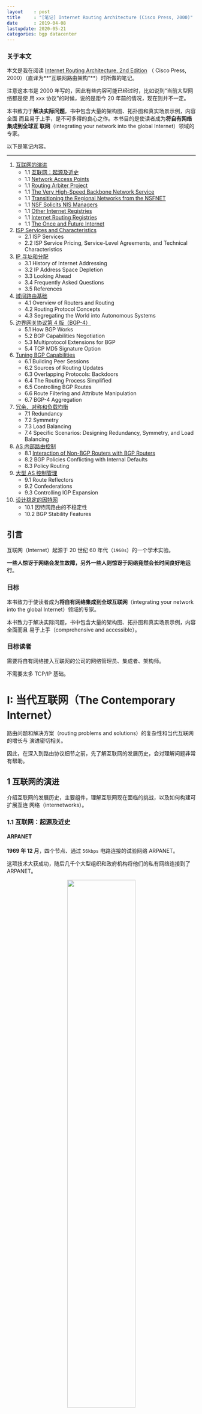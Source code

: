 ```yaml
---
layout    : post
title     : "[笔记] Internet Routing Architecture (Cisco Press, 2000)"
date      : 2019-04-08
lastupdate: 2020-05-21
categories: bgp datacenter
---
```


### 关于本文

本文是我在阅读 [Internet Routing Architecture, 2nd Edition](https://www.amazon.com/Internet-Routing-Architectures-2nd-Halabi/dp/157870233X) （
Cisco Press, 2000）（直译为**“互联网路由架构”**）时所做的笔记。

注意这本书是 2000 年写的，因此有些内容可能已经过时，比如说到“当前大型网络都是使
用 xxx 协议”的时候，说的是距今 20 年前的情况，现在则并不一定。

本书致力于**解决实际问题**，书中包含大量的架构图、拓扑图和真实场景示例，内容全面
而且易于上手，是不可多得的良心之作。本书目的是使读者成为**将自有网络集成到全球互
联网**（integrating your network into the global Internet）领域的专家。

以下是笔记内容。

----

1. [互联网的演进](#chap_1)
    * 1.1 [互联网：起源及近史](#chap_1.1)
    * 1.1 [Network Access Points](#chap_1.2)
    * 1.1 [Routing Arbiter Project](#chap_1.3)
    * 1.1 [The Very High-Speed Backbone Network Service](#chap_1.4)
    * 1.1 [Transitioning the Regional Networks from the NSFNET](#chap_1.5)
    * 1.1 [NSF Solicits NIS Managers](#chap_1.6)
    * 1.1 [Other Internet Registries](#chap_1.7)
    * 1.1 [Internet Routing Registries](#chap_1.8)
    * 1.1 [The Once and Future Internet](#chap_1.9)
2. [ISP Services and Characteristics](#chap_2)
    * 2.1 ISP Services
    * 2.2 ISP Service Pricing, Service-Level Agreements, and Technical Characteristics
3. [IP 寻址和分配](#chap_3)
    * 3.1 History of Internet Addressing
    * 3.2 IP Address Space Depletion
    * 3.3 Looking Ahead
    * 3.4 Frequently Asked Questions
    * 3.5 References
4. [域间路由基础](#chap_4)
    * 4.1 Overview of Routers and Routing
    * 4.2 Routing Protocol Concepts
    * 4.3 Segregating the World into Autonomous Systems
5. [边界网关协议第 4 版（BGP-4）](#chap_5)
    * 5.1 How BGP Works
    * 5.2 BGP Capabilities Negotiation
    * 5.3 Multiprotocol Extensions for BGP
    * 5.4 TCP MD5 Signature Option
6. [Tuning BGP Capabilities](#chap_6)
    * 6.1 Building Peer Sessions
    * 6.2 Sources of Routing Updates
    * 6.3 Overlapping Protocols: Backdoors
    * 6.4 The Routing Process Simplified
    * 6.5 Controlling BGP Routes
    * 6.6 Route Filtering and Attribute Manipulation
    * 6.7 BGP-4 Aggregation
7. [冗余、对称和负载均衡](#chap_7)
    * 7.1 Redundancy
    * 7.2 Symmetry
    * 7.3 Load Balancing
    * 7.4 Specific Scenarios: Designing Redundancy, Symmetry, and Load Balancing
8. [AS 内部路由控制](#chap_8)
    * 8.1 [Interaction of Non-BGP Routers with BGP Routers](#chap_8.1)
    * 8.2 BGP Policies Conflicting with Internal Defaults
    * 8.3 Policy Routing
9. [大型 AS 控制管理](#chap_9)
    * 9.1 Route Reflectors
    * 9.2 Confederations
    * 9.3 Controlling IGP Expansion
10. [设计稳定的因特网](#chap_10)
    * 10.1 因特网路由的不稳定性
    * 10.2 BGP Stability Features


## 引言

互联网（Internet）起源于 20 世纪 60 年代（`1960s`）的一个学术实验。

**一些人惊讶于网络会发生故障，另外一些人则惊讶于网络竟然会长时间良好地运行**。

### 目标

本书致力于使读者成为**将自有网络集成到全球互联网**（integrating your network
into the global Internet）领域的专家。

本书致力于解决实际问题，书中包含大量的架构图、拓扑图和真实场景示例，内容全面而且
易于上手（comprehensive and accessible）。

### 目标读者

需要将自有网络接入互联网的公司的网络管理员、集成者、架构师。

不需要太多 TCP/IP 基础。

# I: 当代互联网（The Contemporary Internet）

路由问题和解决方案（routing problems and solutions）的复杂性和当代互联网的增长与
演进密切相关。

因此，在深入到路由协议细节之前，先了解互联网的发展历史，会对理解问题非常有帮助。

<a name="chap_1"></a>

## 1 互联网的演进

介绍互联网的发展历史，主要组件，理解互联网现在面临的挑战，以及如何构建可扩展互连
网络（internetworks）。

<a name="chap_1.1"></a>

### 1.1 互联网：起源及近史

#### ARPANET

**1969 年 12 月**，四个节点、通过 `56kbps` 电路连接的试验网络 ARPANET。

这项技术大获成功，随后几千个大型组织和政府机构将他们的私有网络连接到了 ARPANET。

<p align="center"><img src="/assets/img/internet-routing-arch/1-1.PNG" width="60%" height="60%"></p>
<p align="center">图 1-1 ARPANET Architecture, 1969-12 </p>

<p align="center"><img src="/assets/img/internet-routing-arch/1-2.PNG" width="60%" height="60%"></p>
<p align="center">图 1-2 ARPANET Architecture, 1976-07 </p>

**这就是互联网（Internet）的前身。**

Internet 禁止用于商业目的，不过大量的接入还是导致了扩展性和链路拥塞问题，因此
NSF 开始研究 NSFNET。

#### NSFNET

NSFNET 是为了解决 ARPANET 的拥塞问题。设计：

1. 多个区域网络（regional networks）和对等网络（peer networks），
1. 骨干网（backbone）：NSFNET 的核心
1. regional networks 和 peer networks 都接入骨干网
1. 带宽升级到 T1（1.544 Mbps，1988），后来又到 T3（45 Mbps，1991）

<p align="center"><img src="/assets/img/internet-routing-arch/1-3.PNG" width="60%" height="60%"></p>
<p align="center">图 1-3 The NSFNET-Based Internet Environment </p>

1990 年左右，NSFNET 仍然是用于科研和学术目的。之后，开始出现 ISP 产业。

1990 年之后，这张网络开始连接到欧洲和亚洲。

1995 年，这张网络完成了自己的历史使命。

#### The Internet Today

今天的互联网是从一个**核心网络**（core network，也就是 NSFNET）转变成的由商业提
供商运营的**分布式网络**，这些供应商网络通过主要的网络交换节点或直连而连接到一起。

<p align="center"><img src="/assets/img/internet-routing-arch/1-4.PNG" width="60%" height="60%"></p>
<p align="center">图 1-4 The General Structure of Today's Internet</p>

ISP 在多个 region 都提供连接接入点，称为 POP（Points of Presence）。

<a name="chap_2"></a>

## 2 ISP 服务和特点

<a name="chap_2.1"></a>

### 2.1 ISP Services

想了解更多关于交换机、VLAN、广播域等知识，推荐下面的书：

* ***Interconnections: Bridges, Routers, Switches, and Internetworking Protocols***,
    Second Edition (Addison-Wesley, 1999) by Radia Perlman
* ***Cisco LAN Switching*** (Cisco Press, 1999) by Kennedy Clark and Kevin Hamilton.

<a name="chap_3"></a>

## 3 IP 寻址和分配

### 3.1 History of Internet Addressing

### 3.2 IP Address Space Depletion

CIDR: Classless Inter-domain Routing

路由条目越多，所需的处理能力和内存空间就越多。

**路由表规模在 1991~1995 年期间每 10 个月就翻一番**：

<p align="center"><img src="/assets/img/internet-routing-arch/3-9.PNG" width="60%" height="60%"></p>
<p align="center">图 3-9 The Growth of Internet Routing Tables </p>

CIDR 相比于之前的有类别 IP 地址（classful IP addresses），是革命性的一步。通过
prefix 做路由聚合，大大减小路由表的规模。

<p align="center"><img src="/assets/img/internet-routing-arch/3-11.PNG" width="60%" height="60%"></p>
<p align="center">图 3-11 Classful Addressing Versus CIDR-Based Addressing</p>

按照**最长前缀匹配算法（LPM）**选择路由。

<p align="center"><img src="/assets/img/internet-routing-arch/3-12.PNG" width="60%" height="60%"></p>
<p align="center">图 3-12 Longest Match</p>

如图 3-12，如果因为一些原因 path 1 路由失效了，那会用到下一个最长匹配，在图中就
是 path 2。

#### 将自己聚合的路由指向黑洞

每个路由器会对外通告自己聚合的路由，表明自己到这些路由是可达的。

但是，**为避免出现路由环路，每个路由器在内部，要将自己聚合的路由指向黑洞**，即
，**在路由器内部，丢弃所有到自己聚合的路由的包**。来看个具体的例子。

<p align="center"><img src="/assets/img/internet-routing-arch/3-13.PNG" width="60%" height="60%"></p>
<p align="center">图 3-13 Following Less-Specific Routes of a Network's Own Aggregate Causes Loops</p>

ISP1 的配置：

1. 默认路由指向 ISP2
1. ISP1 到 Foonet 网络 198.32.1.0/24 可达
1. ISP1 经过路由聚合，对外通告自己到 198.32.0.0/13 可达

则，当 ISP1 和 Foonet 的网络发生故障之后，目的是 198.32.1.1 的流量从 ISP2 到达
ISP1 时，会匹配到默认路由，流量会绕回 ISP2，形成环路。

解决办法是：在 ISP1 的路由表内添加一条到 198.32.0.0/13 的 null 路由，将所有流量
丢弃。这样网络正常时，流量会匹配 198.32.1.0/24 这条路由；网络异常导致这条路由失
效后，流量匹配到 198.32.0.0/13，丢弃所有流量。

# II: 路由协议基础（Routing Protocol Basics）

本书主要介绍**外部网关协议**（exterior gateway protocols），即**不同自治系统（AS
）之间的路由**。但先了解一下内部网关协议（internal gateway protocols）会非常有帮
助。

<a name="chap_4"></a>

## 4 域间路由基础

互联网是由自治系统（AS）组成的，这些 AS 由不同组织管理，拥有不同的路由策略。

<a name="chap_4.1"></a>

### 4.1 路由器和路由（Routers and Routing）

内部网关协议（IGP）是为**企业网**（enterprise）设计的，**不适用于大型网络**，
例如上千个节点、有上万条路由的网络。因此引入了外部网关协议（EGP），例如**边界
网关协议**（BGP）。

本章介绍 IGP 基础。

### 4.2 路由协议

大部分路由协议都可以归为两类分布式路由算法：

1. 链路-状态（link-state）
1. 距离矢量（distance vector）

#### 距离矢量算法

为每条路由维护一个**距离矢量**（vector of distances），其中“距离”用跳数（hops）或类
似指标衡量。

每个节点独立计算最短路径，因此是分布式算法。

每个节点向邻居通告自己已知的最短路径，邻居根据收到的消息判断是否有更短路径，如果
有就更新自己的路由信息，然后再次对外通告最短路径。如此反复，直到整个网络收敛到一
致状态。

**早期 IGP 代表**：RIP（Routing Information Protocol）

早期 IGP 缺点：

1. 早期协议（RIP-1）只计算跳数（相当于每跳权重一样），没有优先级和权重，而跳数最
   少的路径不一定最优
1. 早期协议（RIP-1）**规定了最大跳数**（一般是 15），**因此限制了网络的规模**（
   但解决了 count to infinity 问题）
1. 早期协议（RIP-1）靠**定时器触发路由通告**（没有事件触发机制），因此路由发生变
   动时，**收敛比较慢**
1. 第一代协议不支持 CIDR

新 IGP 解决了以上问题，协议代表：

1. RIP-2
1. EIGRP

**距离矢量协议的优点**：

1. 简单
1. 成熟

BGP 也是距离矢量协议，但它是通过引入路径矢量（path vector）解决 count to
infinity 问题。path vector 包含了路径上的 ASN，相同 ASN 的路径只会接受一条，因此
消除了路由环路。BGP 还支持基于域的策略（domain-based policies）。后面会详细介绍
BGP。

#### 链路状态算法

* 距离矢量算法：交换路由表信息
* 链路状态算法：交换邻居的链路状态信息，比距离矢量算法复杂

分布式数据库（replicated distributed database），存储链路状态（link state）。

代表：

1. OSFP
1. IS-IS

**路由可扩展性和收敛速度都有改善，可以支持更大的网络，但仍然只适用于域内路由**（
interior routing）。

大部分大型服务供应商在域内（intra-domain）都使用 link-state 协议，主要是看中它的
**快速收敛**特性。

### 4.3 将互联网分割为自治系统（AS）

**外部路由协议（Exterior routing protocol）的提出是为了解决两个问题**：

1. **控制路由表的膨胀**
1. 提供结构化的互联网视图

将路由域划分为独立的管理单元，称为自治系统（autonomous systems，AS）。
每个 AS 有自己**独立的路由策略**和 **IGP**。

当前域间路由的事实标准：BGP-4。

> intra-domain 和 inter-domain routing 的主要区别
>
> * intra-domain 主要解决技术需求
> * inter-domain 主要反映网络和公司的政治与商业关系

##### Autonomous Systems

一个 **AS 是拥有如下特点的一组路由器**：

1. 共享相同的**路由策略**
1. 被作为一个整体进行**管理**
1. 通常路由器之间运行同**一种 IGP 协议**

每个 AS 有一个编号，称为 ASN。AS 之间通过 BGP 交换路由。

<p align="center"><img src="/assets/img/internet-routing-arch/4-2.PNG" width="60%" height="60%"></p>
<p align="center">图 4-2 AS 之间的路由交换</p>

#### 三种 AS 类型

1. stub AS：末梢 AS，只有一条默认出口，因此不需要同步路由信息
1. non-transient AS：只通告自己的路由，不传播学习到的路由
1. transit AS：既通告自己的路由，又传播学习到的路由

<p align="center"><img src="/assets/img/internet-routing-arch/4-3.PNG" width="60%" height="60%"></p>
<p align="center">图 4-3 Single-Homed (Stub) AS</p>

<p align="center"><img src="/assets/img/internet-routing-arch/4-5.PNG" width="60%" height="60%"></p>
<p align="center">图 4-5 Multihomed Nontransit AS Example</p>

<p align="center"><img src="/assets/img/internet-routing-arch/4-6.PNG" width="60%" height="60%"></p>
<p align="center">图 4-6 Multihomed Transit AS Using BGP Internally and Externally</p>

### 4.5 Frequently Asked Questions

#### Domain 和 AS 有什么区别？

两者都是指满足某些条件的一组路由器。

* Domain 一般指**运行相同路由协议**的一组路由器，例如一个 RIP domain 或一个 OSFP domain。
* AS 是**管理概念**，**作为整体统一管理的、有相同路由策略**的一组路由器是一个 AS。一个 AS 可能包含一个或多个 domain。

#### BGP 是用于 AS 之间的。那用于 AS 内的 BGP 又是什么？

AS 内的 BGP 是 iBGP。

如果 AS 是 transit AS，那 iBGP 可以保护这个 AS 内的 nontransit routers，不会被大
量的 AS 外路由撑爆路由表。另外，即使不是 transit AS，iBGP 也可以提供更强的控制能
力，例如本书后面会看到的选择 exit and entrance points。

<a name="chap_5"></a>

## 5 边界网关协议第 4 版（BGP-4）

BGP-4 `1993` 年开始部署，是第一个支持路由聚合的 BGP 版本。

### 5.1 BGP 工作原理

BGP 是一种**路径矢量协议（path vector protocol）**。

***Path vector*** 是一条路由（network prefix）经过的所有 AS 组成的路径。目的是防
止出现**路由环路**。

* BGP 使用 TCP 协议，运行在 179 端口。
* peer 之间建立连接之后交换全部路由，之后只交换更新的路由（增量更新）
* 交换路由是 UPDATE 消息
* 维护**路由表**的**版本号**，每次路由表有更新，版本号都会递增
* 通过 UPDATE 消息通告和撤回路由

#### BGP 消息头格式

<p align="center"><img src="/assets/img/internet-routing-arch/5-6.PNG" width="60%" height="60%"></p>
<p align="center">图 5-6 BGP Message Header Format</p>

字段：

1. Marker：16 字节，用于 BGP 消息认证及检测 peer 是否同步
1. Length: 2 字节，BGP 消息总长度，包括 header。总长度在 19~4096 字节之间。
1. Type: 2 字节，四种类型：
    * `OPEN`
    * `UPDATE`
    * `NOTIFICATION`
    * `KEEPALIVE`

### 5.2 BGP 功能协商

检测到错误时会发送 NOTIFICATION 消息，然后关闭 peer 连接。

#### UPDATE Message and Routing Information

UPDATE 消息:

* Network Layer Reachability Information (NLRI)
* Path Attributes
* Unfeasible Routes

<p align="center"><img src="/assets/img/internet-routing-arch/5-10.PNG" width="60%" height="60%"></p>
<p align="center">图 5-10 BGP UPDATE Message</p>

<p align="center"><img src="/assets/img/internet-routing-arch/5-11.PNG" width="60%" height="60%"></p>
<p align="center">图 5-11 BGP Routing Update Example</p>

### 5.3 多协议扩展（Multiprotocol Extensions for BGP）

对 BGP-4 的兼容性扩展，支持除了 IPv4 之外的其他协议（所以叫多协议），例如 IPv6。

### 5.4 TCP MD5 Signature Option


### 5.5 Looking Ahead


### 5.6 Frequently Asked Questions

#### BGP 是否像 RIP 一样定期发布路由更新消息？

不是。只有路由有变动时，才会通告，而且只通告变动的路由。

#### ASN 在 BGP 消息中的什么地方？

UPDATE 消息的 AS_PATH 属性中。

# III: Effective Internet Routing Designs

接下来用前面学到的知识解决实际问题。

<a name="chap_6"></a>

## 6 BGP Capabilities 调优

从本章开始，内容从理论转向 BGP 实现。

### 6.1 Building Peer Sessions

虽然 BGP 大部分情况都是用于 AS 之间，但是，它也可以用在 AS 内部，为 AS 内部的路
由器提供外部路由可达信息（external destination reachability information）。

AS 内部的 BGP 称为 iBGP；AS 之间的 BGP 称为 eBGP。

<p align="center"><img src="/assets/img/internet-routing-arch/6-1.PNG" width="60%" height="60%"></p>
<p align="center">图 6-1 iBGP 和 eBGP</p>

邻居之间建立连接，然后通过 OPEN 消息进行协商，在这个过程中，peer routers 之间会
比较 ASN 来判断他们是否属于同一个 AS。

iBGP 和 eBGP 的区别：

1. 对收到的 UPDATE 消息的处理不同
1. 消息携带的属性不同

#### 物理和逻辑连接

eBGP 要求邻居之间必须是物理直连的，但是有些情况下两个 AS 之间的 BGP peer 无法满
足直连的要求，例如经过了一些非 GBP 路由器。这种情况下，需要对 BGP 做特殊配置。

<p align="center"><img src="/assets/img/internet-routing-arch/6-2.PNG" width="60%" height="60%"></p>
<p align="center">图 6-2 External BGP Multihop Environment</p>

iBGP 对于 peer 之间是否直连没有要求，只要 peer 之间 IP 通即可。

#### Synchronization Within an AS

BGP 的默认行为是，只有 iBGP 收敛之后，才将 AS 内部的路由通告给其他 AS。

否则，会出现问题。来看个例子。

<p align="center"><img src="/assets/img/internet-routing-arch/6-4.PNG" width="60%" height="60%"></p>
<p align="center">图 6-4 BGP Route Synchronization</p>

ISP3 里面只有 RTA 和 RTC 运行 BGP 协议。当 ISP1 将 192.213.1.0/24 通告给 ISP3 的
RTA 之后，RTA 进一步将消息通告给 RTC。RTC 再通告给 ISP2。当 ISP2 向这个路由发送
流量时，RTC 会将流量转发给 RTB，而 RTB 没有这个路由信息，会将流量丢弃。

因此，BGP 规定，从 iBGP 邻居学习到的路由不应该通告给其他 AS，除非这条路由通告 IGP
也能访问到（The BGP rule states that a BGP router should not advertise to
external neighbors destinations learned from IBGP neighbors unless those
destinations are also known via an IGP.）。这就是所谓的同步。如果 IGP 可达，那说
明这条路由在 AS 内部是可达的。

**将 BGP 路由注入 IGP 路由是有代价的。**

首先，这会**给 IGP 节点带来额外的计算开销**。前面已经提到，IGP 并不是为处理大规
模路由设计的（IGPs are not designed to handle that many routes）。

其次，**没有必要将所有外部路由都同步到所有内部节点**。更简单的方式通常是，AS 内
分成 non-BGP 路由器和 BGP 路由器，non-BGP 路由器的默认路由指向 BGP 路由器。这样可
能会导致路径并不是最优的，但是跟在 AS 内维护上千条外部路由相比，代价要小的多。

除了 BGP+IGP 方式之外，解决这个问题的另一个办法是，AS 内部的非边界路由器之间做
iBGP full-mesh，这样路由可以**通过 iBGP 保证同步**。向 IGP 内部插入成千上万条路
由太恐怖了。

因此，一些 BGP 的实现里允许关掉同步，例如 Cisco 的 `no synchronization` 命令，这
是当前的常见配置（disable BGP synchronization and rely on a full mesh of IBGP
routers）。

### 6.2 路由更新方式

对于像互联网这样复杂的网络来说，**路由稳定性**（route stability）是一个很大的问题。
这和链路的稳定性，以及路由的注入方式（动态/静态）有关系。

#### BGP 动态注入

可以进一步分为：

* 纯动态注入：所有从 IGP 学习到的路由都注入到 BGP（通过 `redistribute` 命令）
* 半动态注入：部分从 IGP 学习到的路由注入到 BGP（通过 `network` 命令）

动态注入：

* 优点
    * 配置简单，IGP 路由自动注入 BGP，不管是具体哪种 IGP 类型（RIP、OSPF、IS-IS 等等）
* 缺点
    * 可能会泄露内网路由到公网，造成安全问题
    * IGP 路由抖动会影响到 BGP，想象一下几百个 AS 同时有 IGP 路由抖动给 BGP 造成
      的影响

为了防止因特网的路由抖动，提出了一些技术，第十章会介绍到，一个叫 route dampening
的进程会对抖动的路由进行惩罚，抑制它进入 BGP 的时间。

保证路由稳定性是一项很难的工作，因为很多因素都是不受控的，例如硬件故障。减少路由
不稳定的一种方式是路由聚合，可以在 AS 边界做，也可以在因特网边界做。

最后，另一种解决路由不稳定的方式是静态注入路由。

#### BGP 静态注入

静态注入的路由会一直存在于路由表，一直会被通告。

可以解决路由不稳定的问题，但是会导致失效的路由无法自动从路由表删除，而且静态配置
相当繁琐，配置不当还容易产生环路。因此只在特定的场景下使用。

#### 静态路由和动态路由例子：移动网络

移动网络中分配 IP 地址的问题。

移动设备希望在从一个 AS 移动到另一个 AS 的过程中，需要切换 IP 地址。因此，静态路
由的方式不合适，只能通过动态注入 BGP 的方式。具体到实现，一种方式就是将 IGP 注入
BGP。这会带来一些问题，前面已经分析过，例如需要对路由做过滤。

另一种实现方式是通过 `network` 命令，在所有位置的边界路由器定义这些网络。

### 6.3 重叠的协议：后门（Overlapping Protocols: Backdoors）

路由可以通过多种协议学习，选择不同的协议会影响流量的路径。例如，如果选择一条 RIP
路由，可能会走某链路；而选择一条 eBGP 路由，则可能会走另一条链路。

后门链路（backdoor link）提供了一种 IGP 路径的备选方式，可以用来替代 eBGP 路径。
可以通过后门链路到达的 IGP 路由称作后门路由。

有了这种后门路由，就需要一种机制，能够使得一种协议的优先级比另一种更高。例如，
Cisco 提供的 ***administrative distance*** 就是这个功能。

通过设置不同协议的路由的优先级，使得后门路由被选中作为最优路由。
或者，前面介绍过，通过 `distance` BGP 命令也可以设置优先级。

### 6.4 BGP 路由过程

简要查看完整的 BGP 路由处理过程。

BGP 是一种相当简单的协议，这也是它灵活的原因。BGP peer 之间通过 UPDATE 消息交换
路由。BGP 路由器收到 UPDATE 消息后，运行一些策略或者对消息进行过滤，然后将路由转
发给其他 BGP peers。

BGP 实现需要维护一张 BGP 路由表，这张表是和 IP 路由表独立的。如果到同一目的地有
多条路由，BGP 并不会将所有这些路由都转发给 peer；而是选出最优路由，然后将最优路
由转发给 peer。除了传递从 peer 来的 eBGP 路由，或从路由反射器客户端（RR client）
来的 iBGP 路由之外，BGP 路由器还可以主动发起路由更新，通告它所在 AS 内的内部网络。

来源是本 AS 的合法的本地路由，以及从 BGP peer 学习到的最优路由，会被添加到 IP 路
由表。IP 路由表是最终的路由决策表，用于操控转发表。

<p align="center"><img src="/assets/img/internet-routing-arch/6-8.PNG" width="60%" height="60%"></p>
<p align="center">图 6-8 Routing Process Overview</p>

#### BGP 路由：通告和存储

根据 RFC 1771，BGP 协议中路由（route）的定义是：一条路由是**一个目标及其到达这个目
标的一条路径的属性**组成的信息单元（a route is defined as a unit of information that pairs a destination with the attributes of a path to that destination）。

路由在 BGP peer 之间通过 UPDATE 消息进行通告：目标是 NLRI 字段，路径是 path 属性
字段。

路由存储在 RIB（Routing Information Bases）。

BGP speaker 选择通告一条路由的时候，可能会修改路由的 path 属性。

<p align="center"><img src="/assets/img/internet-routing-arch/6-9.PNG" width="60%" height="60%"></p>
<p align="center">图 6-9 BGP 路由表的逻辑表示</p>

* 一个 Adj-RIB-In 逻辑上对应一个 peer，存储从 peer 学习到的路由
* Loc-RIB 存储最优路由
* 一个 Adj-RIB-Out 逻辑上对应一个 peer，存储准备从这个路由器发送给对应 peer 的路由

这里的逻辑图是将过程分成了三部分，每部分都有自己的存储，但实现不一定这样，事实上
大部分实现都是共享一份路由表，以节省内存。

<p align="center"><img src="/assets/img/internet-routing-arch/6-10.PNG" width="60%" height="60%"></p>
<p align="center">图 6-10 Sample Routing Environment</p>

#### BGP 决策过程总结

1. 如果下一跳不可达，则忽略此路由（这就是为什么有一条 IGP 路由作为下一跳如此重要
   的原因）
1. 选择权重最大的一条路径
1. 如果权重相同，选择本地偏向（local preference）最大的一条路由
1. 如果没有源自本地的路由（locally originated routes），并且 local preference 相
   同，则选择 AS_PATH 最短的路由
1. 如果 AS_PATH 相同，选择 origin type 最低（`IGP < EGP < INCOMPLETE`）的路由
1. 如果 origin type 相同，选择 MED 最低的，如果这些路由都是从同一个 AS 收到的
1. 如果 MED 相同，优先选择 eBGP（相比于 iBGP）
1. 如果前面所有条件都相同，选择经过最近的 IGP 邻居的路由——也就是选择 AS 内部最短
   的到达目的的路径
1. 如果内部路径也相同，那就依靠 BGP ROUTE_ID 来选择了。选择从 RID 最小的 BGP 路
   由器来的路由。对 Cisco 路由器来说，RID 就是路由器的 loopback 地址。

### 6.5 Controlling BGP Routes

介绍路由的每个属性。

#### ORIGIN（type code 1)

* 0: `IGP`, NLRI that is inteior to the originating AS
* 1: `EGP`, NLRI learned via EGP
* 2: `INCOMPLETE`, NLRI learned by some means

#### AS_PATH

BGP 依靠这个字段实现路由无环路。里面存储了路径上的 ASN。

<p align="center"><img src="/assets/img/internet-routing-arch/6-11.PNG" width="60%" height="60%"></p>
<p align="center">图 6-11 Sample Loop Condition Addressed by the AS_PATH Attribute</p>

#### NEXT_HOP

<p align="center"><img src="/assets/img/internet-routing-arch/6-12.PNG" width="60%" height="60%"></p>
<p align="center">图 6-12 BGP NEXT_HOP Example</p>

### 6.6 Route Filtering and Attribute Manipulation

### 6.7 BGP-4 Aggregation

### 6.8 Looking Ahead

### 6.9 Frequently Asked Questions

#### 是否应该将 BGP 路由注入 IGP？

不。不推荐将 BGP 路由注入 IGP。应该关闭 BGP synchronization。

### 6.1 References

<a name="chap_7"></a>

## 7 冗余、对称和负载均衡

* 冗余：发生链路故障时，有备用路由
* 对称：流量在相同的点进出 AS（enters and exits an AS at the same point）
* 负载均衡：在多条链路之间均衡地分发流量

### 7.1 冗余

冗余和对称这两个目标是有冲突的：**一个网络提供的冗余越多，它的对称性越难保证**。

**冗余最终会以路由的形式落到路由表**。为了避免路由表过于复杂，通常的冗余实现方式
就是默认路由（default routing）。

#### 设置默认路由

默认路由是**优先级最低的路由**，因此是最后的选择（gateway of the last resort）。分为两种：

* 动态学习
* 静态配置

##### 动态学习默认路由

0.0.0.0/0.0.0.0 是全网约定的默认路由，并且可以动态通告给其他路由器。通告此路由的
系统表示它可以**作为其他系统最后尝试的网关**（represents itself as a gateway of
last resort for other systems）。

动态默认路由可以通过 BGP 或 IGP 学习。出于冗余目的，应该设置允许从多个源学习默认
路由。在 BGP 中，可以通过设置 `local reference` 给默认路由设置优先级。如果高优先
级的默认路由发生故障，低优先级的可以补上。

##### 静态配置默认路由

动态学习到的默认路由可能不是我们想要的，因此一些管理员会选择静态配置默认路由。

静态默认路由也可以设置多条，用优先级区分。

### 7.2 对称

流量从 AS 的哪个点出去的，也通过哪个点进来。

大部分情况下都应该是对称的，但是特定的一些场景下也会有非对称的情况，与设计有关。

> 实际上非对称路由在现实中并不少见（more often than not），而且也没有造成太大问
> 题。

### 7.3 非对称路由

流量要根据 inbound 和 outbound 分开考虑。
例如，如果网络和 ISP1 之间的带宽被打爆了，那你肯定是先问：是 inbound 还是
outbound 被打爆了？

路由行为影响因素：

* `inbound traffic` 受**本 AS 通告出去的路由**的影响
* `outbound traffic` 受**本 AS 从其他 AS 学习到的路由**的影响

因此，要调整 inbound 流量，就需要调整从本 AS 通告出去的路由；而要调整 outbound，
就需要控制本 AS 如何学习邻居通告的路由。

### 7.4 不同场景下对三者的权衡

可以看出，冗余、对称和负载均衡之间是有联系的，并且存在一些冲突。

第六章介绍的路由属性（routing attributes）是实现这三个目标的工具。

### 7.5 Looking Ahead

### 7.6 Frequently Asked Questions

**BGP 本身不考虑链路速度和流量特性**，因此需要管理员通过策略配置达到所期望的目的。


<a name="chap_8"></a>

## 8 AS 内部路由控制

### 8.1 非 BGP 路由器和 BGP 路由器的交互

非 BGP 路由器如何连接到外部网络：

1. 将 BGP 注入到 IGP（即，将外部路由注入到 AS 内部）
1. 静态配置 AS 内的默认路由到外网

#### 8.1.1 BGP 注入 IGP

**不推荐将全部 BGP 路由注入到 IGP**，这会给 IGP 路由增加很大的负担。IGP 路由是针
对 AS 内路由和很小的网络设计的，不适用于大规模网络。但可以将部分 BGP 路由注入 IGP。

需要考虑的因素：

1. 计算路径和处理路由更新所需的内存、CPU
1. link utilization from routing control traffic
1. 对收敛的影响
1. IGP 的限制
1. 网络拓扑
1. 其他

缺点：

1. 如果 IGP 非常老，例如 RIP-1，不支持 CIDR，那 BGP 过来的 CIDR 路由都会丢失
1. BGP 路由的抖动会引起 IGP 的抖动，很多 IGP 挂掉都是这个原因

#### 8.1.2 静态配置默认路由

在每个 AS 的边界路由器上添加一条默认路由。

### 8.2 BGP Policies Conflicting with Internal Defaults

**BGP 路由策略和 IGP 的默认行为有冲突会导致出现路由环路**，来看 图 8-2 这个例子
。

#### 8.2.1 例子：主备 BGP 策略和 IGP 默认行为冲突导致环路

考虑图 8-2。RTC 和 RTD 和外面的 AS 运行 eBGP；在 AS 内部，它们两个之间运行 iBGP
。但是，他们不是直连的，要经过 RTA 和 RTB 两个非 BGP 路由器。RTA 和 RTB 会和 AS
内的所有路由器运行 IGP 协议，因此它们看不到所有的外部路由（BGP 路由）。

如果 BGP 策略是 RTD 做主，RTC 做备，那 RTC 收到流量时，会转发给 RTD，但因为 RTC
和 RTD 不是直连的，因此它会先转发给 RTA。RTA 根据 IGP 学习到的默认路由是 RTC，因
此它又会将流量转发回 RTC，形成了路由环路。

RTC 和 RTD 之间出现环路：

<p align="center"><img src="/assets/img/internet-routing-arch/8-2.PNG" width="60%" height="60%"></p>
<p align="center">图 8-2 Following Defaults: Loop Situation</p>

解决这个问题的办法有如下几种。

##### 方案 1: 修改 IGP Metric

**将 RTA 的默认路由从指向 RTC 改为指向 RTD**。

具体地，将 RTC 的默认路由 0/0 的 metric 设置的非常大。这样 RTD 的路径相比之下很
短，RTA 就会将 RTA-RTB-RTD 作为最优路径。

##### 方案 2: 直连 RTC 和 RTD

**直连 RTC 和 RTD，使得二者之间的最优路径不需要经过 RTA。**

RTC-RTD 是 iBGP 路径，RTC-RTA-RTB-RTD 是 IGP 路径。

##### 方案 3: Transit Routers 都跑 BGP

Transit routers 都跑 BGP，在图 8-2 中就是 RTA 和 RTB。

##### 方案 4: 控制默认路由自动注入

RTD 和 RTC 只有一个注入默认路由，另一个不注入。

缺点：在对 primary/backup 模式有用，而且 primary 挂掉之后，backup 用不了，因为它
没有注入默认路由。

#### 8.2.2 Defaults Inside the AS: Other BGP Policies

IGP 默认配置和 BGP policy 冲突产生的环路。

### 8.3 策略路由（Policy Routing）

通常所说的路由，都是根据**目的地址**做转发。

而策略路由是根据**源地址**，或**源地址+目的地址**做转发。可以做更高级的路由控制。

### 8.4 Looking Ahead

### 8.5 Frequently Asked Questions

<a name="chap_9"></a>

## 9 大型 AS 控制管理

网络节点超过几百个之后，会带来很大的管理问题。

## 9.1 路由反射器（Route Reflectors）

BGP 之间通过 full-mesh 做 peering，当节点多了之后，BGP mesh 非常复杂。

引入路由反射器（Route Reflector，RR）。RR 带来的好处：

1. 向多个 peer 发送 UPDATE 时效率更高
1. 路由器只需要和 local RR 做 peer，大大减少 BGP session 的数量

只有 BGP mesh 比较大之后才推荐 RR。因为 **RR 也是有代价的**：

1. 增加额外计算开销
1. 如果配置不正常会引起路由环路和路由不稳定

#### 9.1.1 没有 RR 的拓扑：full-mesh

<p align="center"><img src="/assets/img/internet-routing-arch/9-1.PNG" width="60%" height="60%"></p>
<p align="center">图 9-1 Internal Peers in a Normal Full-Mesh Environment</p>

没有 RR 的情况下，同一 AS 内的 BGP speaker 之间形成一个 **logical** full-mesh。
如图 9-1 所示，虽然 RTA-RTC 之间没有物理链路，但仍然有一条逻辑 peer 链路。

**RTB 从 RTA 收到的 UPDATE 消息并不会发送给 RTC**，因为：

1. RTC 是内部节点（同一个 AS）
1. 这条 UPDATE 消息也是从内部节点发来的（RTA）

因此，如果 RTA-RTC 之间没有做 peer，RTC 就收不到 RTA 的消息；所以没有 RR 的情况
下必须得用 full-mesh。

#### 9.1.2 有 RR 的拓扑

再来看有 RR 的情况，如图 9-2 所示。

<p align="center"><img src="/assets/img/internet-routing-arch/9-2.PNG" width="60%" height="60%"></p>
<p align="center">图 9-2 Internal Peers Using a Route Reflector</p>

引入 RR 之后，其他路由器称为客户端。客户端和 RR 之间做 peer，RR 再将消息转发给其
他 IBGP 或 eBGP peers。

RR 大大减少了 BGP session 数量，使得网络更具扩展性。

#### 9.1.3 路由反射原则

所有设备分为三类：

1. 路由反射器
1. 路由反射器的客户端，简称客户端
1. 非路由反射器的客户端，简称非客户端

<p align="center"><img src="/assets/img/internet-routing-arch/9-3.PNG" width="60%" height="60%"></p>
<p align="center">图 9-3 Route Reflection Process Components</p>

**路由反射原则**：

1. 从 nonclient peer 来的路由，只反射给 clients（无须反射给 nonclients 是因为
   nonclients 之间有 full-mesh）
1. 从 client peer 来的路由，反射给 clients 及 nonclients
1. 从 eBGP peer 来的路由，反射给 clients 及 nonclients

RR 只用于 AS 内部，因此 AS 边界的外部路由节点（eBGP）也当作 nonclients 对待。

#### 9.1.4 RR 高可用

RR 是集中式节点，因此非常重要，需要做冗余。

但是，如果本身物理拓扑就没有冗余，那 RR 做冗余也是无用的，如下图。

<p align="center"><img src="/assets/img/internet-routing-arch/9-4.PNG" width="60%" height="60%"></p>
<p align="center">图 9-4 Comparison of Logical and Physical Redundancy Solutions</p>

#### 9.1.5 RR 拓扑

RR 拓扑主要取决于物理网络拓扑，事实上每个路由器都可以配置成 RR。

<p align="center"><img src="/assets/img/internet-routing-arch/9-5.PNG" width="60%" height="60%"></p>
<p align="center">图 9-5 Complex Multiple Route Reflector Environment</p>

**RR 不会修改路由消息的属性**（UPDATE attributes，例如 NEXT_HOP），但是一些实现
会允许 RR 做一些过滤工作。

<p align="center"><img src="/assets/img/internet-routing-arch/9-7.PNG" width="60%" height="60%"></p>
<p align="center">图 9-7 Typical BGP Route Reflection Topology</p>

<p align="center"><img src="/assets/img/internet-routing-arch/9-8.PNG" width="60%" height="60%"></p>
<p align="center">图 9-8 Full-Mesh BGP Topology</p>

<a name="chap_10"></a>

## 10 设计稳定的因特网

### 10.1 因特网路由的不稳定性

最常见的现象：路由抖动（flapping），BGP 频繁 UPDATE 和 WITHDRAWN 路由。

一些影响因特网路由稳定性的因素：

1. IGP 不稳定
1. 硬件错误
1. 软件问题
1. CPU、内存等资源不足
1. 网络升级和例行维护
1. 人为错误
1. 链路拥塞

### 10.2 BGP Stability Features

# IV: Internet Routing Device Configuration
